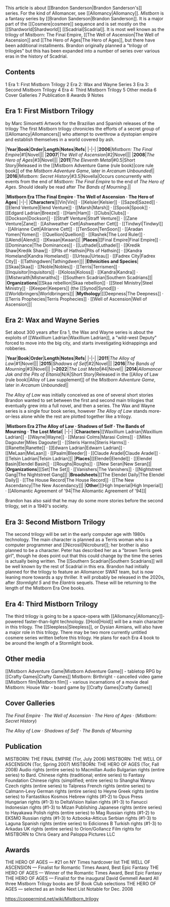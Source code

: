 This article is about [[Brandon Sanderson\|Brandon Sanderson's]] series. For the kind of Allomancer, see [[Allomancy\|Allomancy]].
*Mistborn* is a fantasy series by [[Brandon Sanderson\|Brandon Sanderson]]. It is a major part of the [[Cosmere\|cosmere]] sequence and is set mostly on the [[Shardworld\|Shardworld]] [[Scadrial\|Scadrial]].
It is most well known as the trilogy of Mistborn: The Final Empire, [[The Well of Ascension\|The Well of Ascension]] and [[The Hero of Ages\|The Hero of Ages]], but there have been additional installments. Brandon originally planned a "trilogy of trilogies" but this has been expanded into a number of series over various eras in the history of Scadrial.

## Contents

1 Era 1: First Mistborn Trilogy
2 Era 2: Wax and Wayne Series
3 Era 3: Second Mistborn Trilogy
4 Era 4: Third Mistborn Trilogy
5 Other media
6 Cover Galleries
7 Publication
8 Awards
9 Notes




## Era 1: First Mistborn Trilogy
 by  Marc Simonetti  Artwork for the Brazilian and Spanish releases of the trilogy
The first Mistborn trilogy chronicles the efforts of a secret group of [[Allomancy\|Allomancers]] who attempt to overthrow a dystopian empire and establish themselves in a world covered by ash.

|**Year**|**Book**|**Order**|**Length**|**Notes**|**Refs**|
|-|-|
|**2006**|*Mistborn: The Final Empire*|#1|Novel|||
|**2007**|*The Well of Ascension*|#2|Novel|||
|**2008**|*The Hero of Ages*|#3|Novel|||
|**2011**|*The Eleventh Metal*|#0.5|Short Story|Released in the [[Mistborn Adventure Game (rule book)\|core rule book]] of the *Mistborn Adventure Game*, later in *Arcanum Unbounded*||
|**2016**|*Mistborn: Secret History*|#3.5|Novella|Occurs concurrently with events from the end of *Mistborn: The Final Empire* to the end of *The Hero of Ages*. Should ideally be read after *The Bands of Mourning*.||



|**Mistborn Era 1The Final Empire · The Well of Ascension · The Hero of Ages**|
|-|-|
|**Characters**|[[Vin\|Vin]] · [[Kelsier\|Kelsier]] · [[Sazed\|Sazed]] · [[Elend Venture\|Elend Venture]] · [[Marsh\|Marsh]] · [[Spook\|Spook]] · [[Edgard Ladrian\|Breeze]] · [[Ham\|Ham]] · [[Clubs\|Clubs]] · [[Dockson\|Dockson]] · [[Straff Venture\|Straff Venture]] · [[Zane Venture\|Zane]] · [[Ashweather Cett\|Ashweather Cett]] · [[Tindwyl\|Tindwyl]] · [[Allrianne Cett\|Allrianne Cett]] · [[TenSoon\|TenSoon]] · [[Aradan Yomen\|Yomen]] · [[Quellion\|Quellion]] · [[Rashek\|The Lord Ruler]] · [[Alendi\|Alendi]] · [[Kwaan\|Kwaan]]|
|**Places**|[[Final Empire\|Final Empire]] · [[Dominance\|The Dominances]] · [[Luthadel\|Luthadel]] · [[Kredik Shaw\|Kredik Shaw]] · [[Pits of Hathsin\|Pits of Hathsin]] · [[Kandra Homeland\|Kandra Homeland]] · [[Urteau\|Urteau]] · [[Fadrex City\|Fadrex City]] · [[Tathingdwen\|Tathingdwen]]|
|**Ethnicities and Species**|[[Skaa\|Skaa]] · [[Noble\|Nobles]] · [[Terris\|Terrismen]] · [[Inquisitor\|Inquisitors]] · [[Koloss\|Koloss]] · [[Kandra\|Kandra]] · [[Mistwraith\|Mistwraiths]] · [[Southern Scadrian\|Southern Scadrians]]|
|**Organizations**|[[Skaa rebellion\|Skaa rebellion]] · [[Steel Ministry\|Steel Ministry]] · [[Keeper\|Keepers]] (the [[Synod\|Synod]]) · [[Worldbringers\|Worldbringers]]|
|**Mythology**|[[Deepness\|The Deepness]] · [[Terris Prophecies\|Terris Prophecies]] · [[Well of Ascension\|Well of Ascension]]|



## Era 2: Wax and Wayne Series
Set about 300 years after Era 1, the Wax and Wayne series is about the exploits of [[Waxillium Ladrian\|Waxillium Ladrian]], a "wild-west Deputy" forced to move into the big city, and starts investigating kidnappings and robberies.

|**Year**|**Book**|**Order**|**Length**|**Notes**|**Refs**|
|-|-|
|**2011**|*The Alloy of Law*|#1|Novel|||
|**2015**|*Shadows of Self*|#2|Novel|||
|**2016**|*The Bands of Mourning*|#3|Novel|||
|**~2022**|*The Lost Metal*|#4|Novel||
|**2014**|*Allomancer Jak and the Pits of Eltania*|N/A|Short Story|Released in the [[Alloy of Law (rule book)\|Alloy of Law supplement]] of the *Mistborn Adventure Game*, later in *Arcanum Unbounded*||

*The Alloy of Law* was initially conceived as one of several short stories Brandon wanted to set between the first and second main trilogies that eventually grew into a full novel, and then a series. The Wax and Wayne series is a single four book series, however *The Alloy of Law* stands more-or-less alone while the rest are plotted together like a trilogy.


|**Mistborn Era 2The Alloy of Law · Shadows of Self · The Bands of Mourning · The Lost Metal**|
|-|-|
|**Characters**|[[Waxillium Ladrian\|Waxillium Ladrian]] · [[Wayne\|Wayne]] · [[Marasi Colms\|Marasi Colms]] · [[Miles Dagouter\|Miles Dagouter]] · [[Steris Harms\|Steris Harms]] · [[Ranette\|Ranette]] · [[Edwarn Ladrian\|Edwarn Ladrian]] · [[MeLaan\|MeLaan]] · [[Paalm\|Bleeder]] · [[Claude Aradel\|Claude Aradel]] · [[Telsin Ladrian\|Telsin Ladrian]]|
|**Places**|[[Elendel\|Elendel]] · [[Elendel Basin\|Elendel Basin]] · [[Roughs\|Roughs]] · [[New Seran\|New Seran]]|
|**Organizations**|[[Set\|The Set]] · [[Vanishers\|The Vanishers]] · [[Nightstreet Gang\|The Nightstreet Gang]]|
|**Broadsheets**|[[The Elendel Daily\|The Elendel Daily]] · [[The House Record\|The House Record]] · [[The New Ascendancy\|The New Ascendancy]]|
|**Other**|[[High Imperial\|High Imperial]] · [[Allomantic Agreement of '94\|The Allomantic Agreement of '94]]|

Brandon has also said that he may do some more stories before the second trilogy, set in a 1940's society.


## Era 3: Second Mistborn Trilogy
The second trilogy will be set in the early computer age with 1980s technology. The main character is planned as a Terris woman who is a computer programmer and [[Nicrosil\|Nicroburst]]; her brother is also planned to be a character. Peter has described her as a "brown Terris geek girl", though he does point out that this could change by the time the series is actually being written.
The [[Southern Scadrian\|Southern Scadrians]] will be well known by the rest of Scadrial in this era.
Brandon had initially planned for the trilogy to feature an Allomancer SWAT team, but is now leaning more towards a spy thriller. It will probably be released in the 2020s, after *Stormlight 5* and the *Elantris* sequels.
These will be returning to the length of the Mistborn Era One books.


## Era 4: Third Mistborn Trilogy
The third trilogy is going to be a space-opera with [[Allomancy\|Allomancy]]-powered faster-than-light technology. [[Hoid\|Hoid]] will be a main character in this trilogy. The [[Sleepless\|Sleepless]], or Dysian Aimians, will also have a major role in this trilogy.
There may be two more currently untitled cosmere series written before this trilogy.
He plans for each Era 4 book to be around the length of a Stormlight book.

## Other media
[[Mistborn Adventure Game\|Mistborn Adventure Game]] - tabletop RPG by [[Crafty Games\|Crafty Games]]
Mistborn: Birthright - cancelled video game
[[Mistborn film\|Mistborn film]] - various incarnations of a movie deal
Mistborn: House War - board game by [[Crafty Games\|Crafty Games]]
## Cover Galleries

*The Final Empire* · *The Well of Ascension* · *The Hero of Ages* · (*Mistborn: Secret History*)

*The Alloy of Law* · *Shadows of Self* · *The Bands of Mourning*
## Publication

MISTBORN: THE FINAL EMPIRE (Tor, July 2006)
MISTBORN: THE WELL OF ASCENSION (Tor, Spring 2007)
MISTBORN: THE HERO OF AGES (Tor, Fall 2008)
Audio rights (entire series) to Macmillan Audio
Bulgarian rights (entire series) to Bard.
Chinese rights (traditional; entire series) to Fantasy Foundation
Chinese rights (simplified; entire series) to Shanghai Wanyu
Czech rights (entire series) to Talpress
French rights (entire series) to Calmann-Levy
German rights (entire series) to Heyne
Greek rights (entire series) to Fantastikos Kosmos
Hebrew rights (#1-2) to Opus Press
Hungarian rights (#1-3) to DeltaVision
Italian rights (#1-3) to Fanucci
Indonesian rights (#1-3) to Mizan Publishing
Japanese rights (entire series) to Hayakawa
Polish rights (entire series) to Mag
Russian rights (#1-2) to EKSMO
Russian rights (#1-3) to Azbooka-Atticus
Serbian rights (#1-3) to Laguna
Spanish rights (entire series) to Ediciones B
Turkish rights (#1-3) to Arkadas
UK rights (entire series) to Orion/Gollancz
Film rights for MISTBORN to Chris Geary and Paloppa Pictures LLC

## Awards
THE HERO OF AGES — #21 on NY Times hardcover list
THE WELL OF ASCENSION — Finalist for Romantic Times Award, Best Epic Fantasy
THE HERO OF AGES — Winner of the Romantic Times Award, Best Epic Fantasy
THE HERO OF AGES — Finalist for the inaugural David Gemmell Award
All three Mistborn Trilogy books are SF Book Club selections
THE HERO OF AGES — selected as an Indie Next List Notable for Dec. 2008


https://coppermind.net/wiki/Mistborn_trilogy